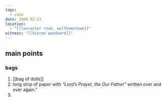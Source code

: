 ```yaml
---
tags:
  - case
date: 2009-02-23
location:
  - "[[lancaster road, walthamstowe]]"
witness: "[[kieran woodward]]"
---
```

## main points
### bags
1. [[bag of dolls]]
2. long strip of paper with *"Lord’s Prayer, the Our Father"* written over and over again."
3. 